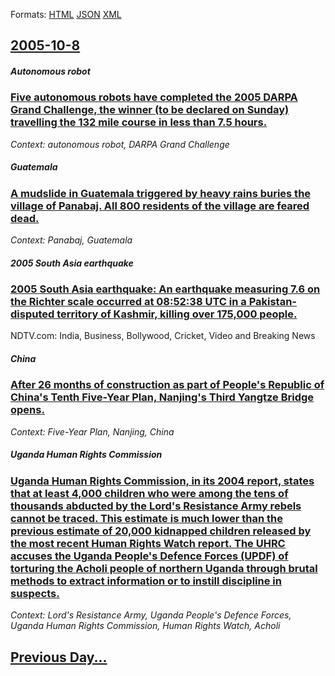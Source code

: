 
Formats: [HTML](2005/10/8/index.html)  [JSON](2005/10/8/index.json)  [XML](2005/10/8/index.xml)  

## [2005-10-8](/news/2005/10/8/index.md)

##### Autonomous robot
### [ Five autonomous robots have completed the 2005 DARPA Grand Challenge, the winner (to be declared on Sunday) travelling the 132 mile course in less than 7.5 hours. ](/news/2005/10/8/five-autonomous-robots-have-completed-the-2005-darpa-grand-challenge-the-winner-to-be-declared-on-sunday-travelling-the-132-mile-course.md)
_Context: autonomous robot, DARPA Grand Challenge_

##### Guatemala
### [ A mudslide in Guatemala triggered by heavy rains buries the village of Panabaj. All 800 residents of the village are feared dead. ](/news/2005/10/8/a-mudslide-in-guatemala-triggered-by-heavy-rains-buries-the-village-of-panabaj-all-800-residents-of-the-village-are-feared-dead.md)
_Context: Panabaj, Guatemala_

##### 2005 South Asia earthquake
### [ 2005 South Asia earthquake: An earthquake measuring 7.6 on the Richter scale occurred at 08:52:38 UTC in a Pakistan- disputed territory of Kashmir, killing over 175,000 people. ](/news/2005/10/8/2005-south-asia-earthquake-an-earthquake-measuring-7-6-on-the-richter-scale-occurred-at-08-52-38-utc-in-a-pakistan-disputed-territory-of.md)
NDTV.com: India, Business, Bollywood, Cricket, Video and Breaking News

##### China
### [ After 26 months of construction as part of People's Republic of China's Tenth Five-Year Plan, Nanjing's Third Yangtze Bridge opens. ](/news/2005/10/8/after-26-months-of-construction-as-part-of-people-s-republic-of-china-s-tenth-five-year-plan-nanjing-s-third-yangtze-bridge-opens.md)
_Context: Five-Year Plan, Nanjing, China_

##### Uganda Human Rights Commission
### [ Uganda Human Rights Commission, in its 2004 report, states that at least 4,000 children who were among the tens of thousands abducted by the Lord's Resistance Army rebels cannot be traced. This estimate is much lower than the previous estimate of 20,000 kidnapped children released by the most recent Human Rights Watch report. The UHRC accuses the Uganda People's Defence Forces (UPDF) of torturing the Acholi people of northern Uganda through brutal methods to extract information or to instill discipline in suspects. ](/news/2005/10/8/uganda-human-rights-commission-in-its-2004-report-states-that-at-least-4-000-children-who-were-among-the-tens-of-thousands-abducted-by-th.md)
_Context: Lord's Resistance Army, Uganda People's Defence Forces, Uganda Human Rights Commission, Human Rights Watch, Acholi_

## [Previous Day...](/news/2005/10/7/index.md)

